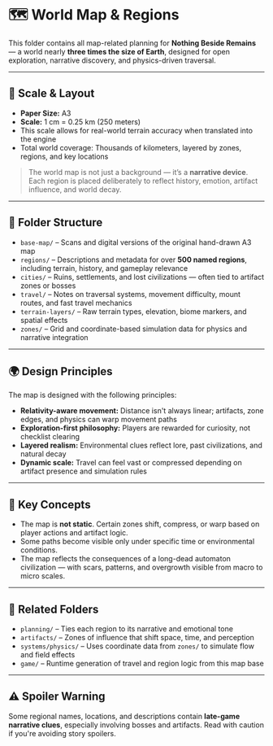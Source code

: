 # 🗺 World Map & Regions

This folder contains all map-related planning for **Nothing Beside Remains** — a world nearly **three times the size of Earth**, designed for open exploration, narrative discovery, and physics-driven traversal.

---

## 📏 Scale & Layout

- **Paper Size:** A3
- **Scale:** 1 cm = 0.25 km (250 meters)
- This scale allows for real-world terrain accuracy when translated into the engine
- Total world coverage: Thousands of kilometers, layered by zones, regions, and key locations

> The world map is not just a background — it’s a **narrative device**. Each region is placed deliberately to reflect history, emotion, artifact influence, and world decay.

---

## 📁 Folder Structure

- `base-map/` – Scans and digital versions of the original hand-drawn A3 map
- `regions/` – Descriptions and metadata for over **500 named regions**, including terrain, history, and gameplay relevance
- `cities/` – Ruins, settlements, and lost civilizations — often tied to artifact zones or bosses
- `travel/` – Notes on traversal systems, movement difficulty, mount routes, and fast travel mechanics
- `terrain-layers/` – Raw terrain types, elevation, biome markers, and spatial effects
- `zones/` – Grid and coordinate-based simulation data for physics and narrative integration

---

## 🌍 Design Principles

The map is designed with the following principles:

- **Relativity-aware movement:** Distance isn't always linear; artifacts, zone edges, and physics can warp movement paths
- **Exploration-first philosophy:** Players are rewarded for curiosity, not checklist clearing
- **Layered realism:** Environmental clues reflect lore, past civilizations, and natural decay
- **Dynamic scale:** Travel can feel vast or compressed depending on artifact presence and simulation rules

---

## 🧭 Key Concepts

- The map is **not static**. Certain zones shift, compress, or warp based on player actions and artifact logic.
- Some paths become visible only under specific time or environmental conditions.
- The map reflects the consequences of a long-dead automaton civilization — with scars, patterns, and overgrowth visible from macro to micro scales.

---

## 🔗 Related Folders

- `planning/` – Ties each region to its narrative and emotional tone
- `artifacts/` – Zones of influence that shift space, time, and perception
- `systems/physics/` – Uses coordinate data from `zones/` to simulate flow and field effects
- `game/` – Runtime generation of travel and region logic from this map base

---

## ⚠️ Spoiler Warning

Some regional names, locations, and descriptions contain **late-game narrative clues**, especially involving bosses and artifacts. Read with caution if you're avoiding story spoilers.
